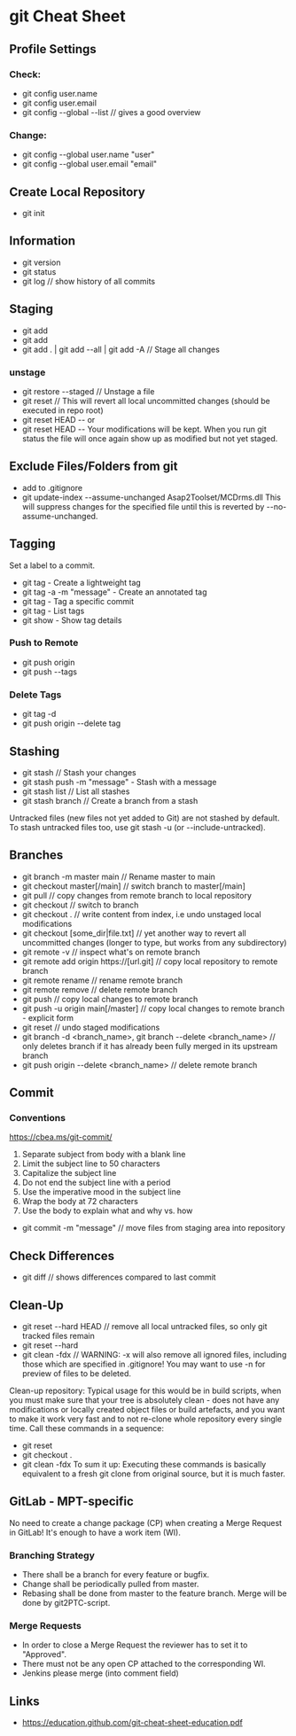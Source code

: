# git Cheat Sheet

## Profile Settings
### Check:
- git config user.name
- git config user.email
- git config --global --list // gives a good overview

### Change:
- git config --global user.name "user"
- git config --global user.email "email"

## Create Local Repository
- git init

## Information
- git version
- git status
- git log // show history of all commits

## Staging
- git add
- git add <file>
- git add . | git add --all | git add -A // Stage all changes

### unstage
- git restore --staged <file> // Unstage a file
- git reset // This will revert all local uncommitted changes (should be executed in repo root)
- git reset HEAD --<file>
or
- git reset HEAD --<directoryName>
Your modifications will be kept. When you run git status the file will once again show up as modified but not yet staged.

## Exclude Files/Folders from git
- add to .gitignore
- git update-index --assume-unchanged Asap2Toolset/MCDrms.dll
    This will suppress changes for the specified file until this is reverted by --no-assume-unchanged.

## Tagging
Set a label to a commit.

- git tag <tagname> - Create a lightweight tag
- git tag -a <tagname> -m "message" - Create an annotated tag
- git tag <tagname> <commit-hash> - Tag a specific commit
- git tag - List tags
- git show <tagname> - Show tag details

### Push to Remote
- git push origin <tagname>
- git push --tags

### Delete Tags
- git tag -d <tagname>
- git push origin --delete tag <tagname>

## Stashing
- git stash // Stash your changes
- git stash push -m "message" - Stash with a message
- git stash list // List all stashes
- git stash branch <branchname> // Create a branch from a stash

Untracked files (new files not yet added to Git) are not stashed by default.
To stash untracked files too, use git stash -u (or --include-untracked).

## Branches
- git branch -m master main // Rename master to main
- git checkout master[/main] // switch branch to master[/main]
- git pull // copy changes from remote branch to local repository
- git checkout <branch-name> // switch to branch
- git checkout . // write content from index, i.e undo unstaged local modifications
- git checkout [some_dir|file.txt] // yet another way to revert all uncommitted changes (longer to type, but works from any subdirectory)
- git remote -v // inspect what's on remote branch
- git remote add origin https://[url.git] // copy local repository to remote branch
- git remote rename <old> <new> // rename remote branch
- git remote remove <name> // delete remote branch
- git push // copy local changes to remote branch
- git push -u origin main[/master] // copy local changes to remote branch - explicit form
- git reset <path-specifier> // undo staged modifications
- git branch -d <branch_name>, git branch --delete <branch_name> // only deletes branch if it has already been fully merged in its upstream branch
- git push origin --delete <branch_name> // delete remote branch

## Commit
### Conventions
https://cbea.ms/git-commit/

1. Separate subject from body with a blank line
2. Limit the subject line to 50 characters
3. Capitalize the subject line
4. Do not end the subject line with a period
5. Use the imperative mood in the subject line
6. Wrap the body at 72 characters
7. Use the body to explain what and why vs. how

- git commit -m "message" // move files from staging area into repository

## Check Differences
- git diff // shows differences compared to last commit

## Clean-Up
- git reset --hard HEAD // remove all local untracked files, so only git tracked files remain
- git reset --hard <commit-hash>
- git clean -fdx // WARNING: -x will also remove all ignored files, including those which are specified in .gitignore!
                    You may want to use -n for preview of files to be deleted.

Clean-up repository: Typical usage for this would be in build scripts, when you must make sure that your tree is absolutely clean -
does not have any modifications or locally created object files or build artefacts, and you want to make it work very fast and
to not re-clone whole repository every single time.
Call these commands in a sequence:
- git reset
- git checkout .
- git clean -fdx
To sum it up: Executing these commands is basically equivalent to a fresh git clone from original source, but it is much faster.

## GitLab - MPT-specific
No need to create a change package (CP) when creating a Merge Request in GitLab! It's enough to have a work item (WI).

### Branching Strategy
- There shall be a branch for every feature or bugfix.
- Change shall be periodically pulled from master.
- Rebasing shall be done from master to the feature branch. Merge will be done by git2PTC-script.

### Merge Requests
- In order to close a Merge Request the reviewer has to set it to "Approved".
- There must not be any open CP attached to the corresponding WI.
- Jenkins please merge (into comment field)

## Links
- https://education.github.com/git-cheat-sheet-education.pdf
